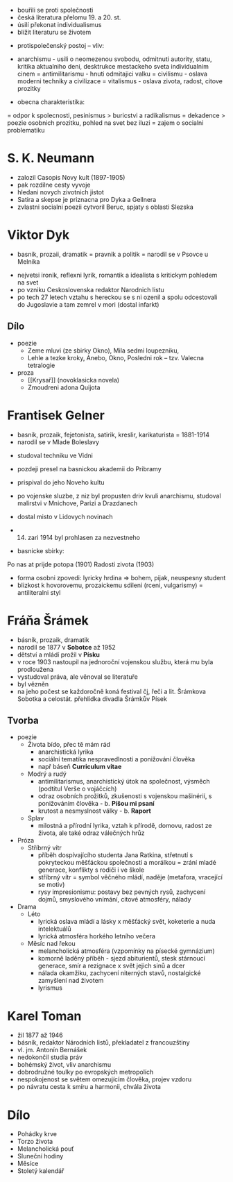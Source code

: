 * bouřili se proti společnosti
* česká literatura přelomu 19. a 20. st.
* úsilí překonat individualismus
* blížit literaturu se životem

- protispolečenský postoj – vliv:
* anarchismu - usili o neomezenou svobodu, odmitnuti autority, statu, kritika aktualniho deni, desktrukce mestackeho sveta individualnim cinem = antimilitarismu - hnuti odmitajici valku = civilismu - oslava moderni techniky a civilizace = vitalismus - oslava zivota, radost, citove prozitky

- obecna charakteristika:

= odpor k spolecnosti, pesinismus > buricstvi a radikalismus = dekadence > poezie osobnich prozitku, pohled na svet bez iluzi = zajem o socialni problematiku

# S. K. Neumann
* zalozil Casopis Novy kult (1897-1905)
* pak rozdilne cesty vyvoje
* hledani novych zivotnich jistot
* Satira a skepse je priznacna pro Dyka a Gellnera
* zvlastni socialni poezii cytvoril Beruc, spjaty s oblasti Slezska

# Viktor Dyk
* basnik, prozaii, dramatik = pravnik a politik = narodil se v Psovce u Melnika
- nejvetsi ironik, reflexni lyrik, romantik a idealista s kritickym pohledem na svet
- po vzniku Ceskoslovenska redaktor Narodnich listu
- po tech 27 letech vztahu s hereckou se s ni ozenil a spolu odcestovali do Jugoslavie a tam zemrel v mori (dostal infarkt)
## Dílo
* poezie
	* Zeme mluvi (ze sbirky Okno), Mila sedmi loupezniku,
	* Lehle a tezke kroky, Anebo, Okno, Posledni rok – tzv. Valecna tetralogie   
* proza
	* [[Krysař]] (novoklasicka novela)
	* Zmoudreni adona Quijota
# Frantisek Gelner
* basnik, prozaik, fejetonista, satirik, kreslir, karikaturista = 1881-1914  
* narodil se v Mlade Boleslavy
- studoval techniku ve Vidni
- pozdeji presel na basnickou akademii do Pribramy
- prispival do jeho Noveho kultu
- po vojenske sluzbe, z niz byl propusten driv kvuli anarchismu, studoval malirstvi v Mnichove, Parizi a Drazdanech
- dostal misto v Lidovych novinach
- 14. zari 1914 byl prohlasen za nezvestneho

- basnicke sbirky:

Po nas at prijde potopa (1901) 
Radosti zivota (1903)

- forma osobni zpovedi: lyricky hrdina => bohem, pijak, neuspesny student
- blizkost k hovorovemu, prozaickemu sdileni (rceni, vulgarismy) = antiliteralni styl

# Fráňa Šrámek
* básník, prozaik, dramatik
* narodil se 1877 v **Sobotce** až 1952
* dětství a mládí prožil v **Písku**
* v roce 1903 nastoupil na jednoroční vojenskou službu, která mu byla prodloužena
* vystudoval práva, ale věnoval se literatuře
* byl vězněn
* na jeho počest se každoročně koná festival čj, řeči a lit. Šrámkova Sobotka a celostát. přehlídka divadla Šrámkův Písek
## Tvorba
* poezie
	* Života bído, přec tě mám rád
		* anarchistická lyrika
		* sociální tematika nespravedlnosti a ponižování člověka
		* např báseň **Curriculum vitae**
	* Modrý a rudý
		* antimilitarismus, anarchistický útok na společnost, výsměch (podtitul Verše o vojáčcích)
		* odraz osobních prožitků, zkušenosti s vojenskou mašinérií, s ponižováním člověka - b. **Píšou mi psaní**
		* krutost a nesmyslnost války - b. **Raport**
	* Splav
		* milostná a přírodní lyrika, vztah k přírodě, domovu, radost ze života, ale také odraz válečných hrůz
* Próza
	* Stříbrný vítr
		* příběh dospívajícího studenta Jana Ratkina, střetnutí s pokryteckou měšťáckou společností a morálkou = zrání mladé generace, konflikty s rodiči i ve škole
		* stříbrný vítr = symbol věčného mládí, naděje (metafora, vracející se motiv)
		* rysy impresionismu: postavy bez pevných rysů, zachycení dojmů, smyslového vnímání, citové atmosféry, nálady
* Drama
	* Léto
		* lyrická oslava mládí a lásky x měšťácký svět, koketerie a nuda intelektuálů
		* lyrická atmosféra horkého letního večera
	* Měsíc nad řekou
		* melancholická atmosféra (vzpomínky na písecké gymnázium)
		* komorně laděný příběh - sjezd abiturientů, stesk stárnoucí generace, smír a rezignace x svět jejich sinů a dcer
		* nálada okamžiku, zachycení niterných stavů, nostalgické zamyšlení nad životem
		* lyrismus
# Karel Toman
  * žil 1877 až 1946
  * básník, redaktor Národních listů, překladatel z francouzštiny
  * vl. jm. Antonín Bernášek
  * nedokončil studia práv
  * bohémský život, vliv anarchismu
  * dobrodružné toulky po evropských metropolích
  * nespokojenost se světem omezujícím člověka, projev vzdoru
  * po návratu cesta k smíru a harmonii, chvála života
# Dílo
* Pohádky krve
* Torzo života
* Melancholická pouť
* Sluneční hodiny
* Měsíce
* Stoletý kalendář